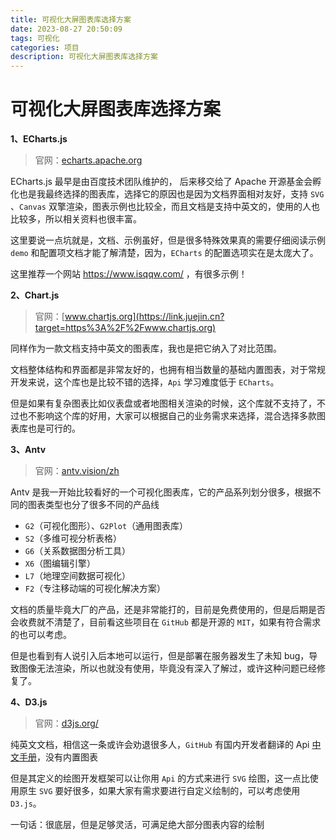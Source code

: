 ```yaml
---
title: 可视化大屏图表库选择方案
date: 2023-08-27 20:50:09
tags: 可视化
categories: 项目
description: 可视化大屏图表库选择方案
---
```


# 可视化大屏图表库选择方案

**1、ECharts.js**

> 官网：[echarts.apache.org](https://link.juejin.cn/?target=https%3A%2F%2Fecharts.apache.org)

ECharts.js 最早是由百度技术团队维护的， 后来移交给了 Apache 开源基金会孵化也是我最终选择的图表库，选择它的原因也是因为文档界面相对友好，支持 `SVG` 、`Canvas` 双擎渲染，图表示例也比较全，而且文档是支持中英文的，使用的人也比较多，所以相关资料也很丰富。

这里要说一点坑就是，文档、示例虽好，但是很多特殊效果真的需要仔细阅读示例 `demo` 和配置项文档才能了解清楚，因为，`ECharts` 的配置选项实在是太庞大了。

这里推荐一个网站 https://www.isqqw.com/ ，有很多示例！



**2、Chart.js**

> 官网：[www.chartjs.org](https://link.juejin.cn?target=https%3A%2F%2Fwww.chartjs.org)

同样作为一款文档支持中英文的图表库，我也是把它纳入了对比范围。

文档整体结构和界面都是非常友好的，也拥有相当数量的基础内置图表，对于常规开发来说，这个库也是比较不错的选择，`Api` 学习难度低于 `ECharts`。

但是如果有复杂图表比如仪表盘或者地图相关渲染的时候，这个库就不支持了，不过也不影响这个库的好用，大家可以根据自己的业务需求来选择，混合选择多款图表库也是可行的。



**3、Antv**

> 官网：[antv.vision/zh](https://link.juejin.cn?target=https%3A%2F%2Fantv.vision%2Fzh)

Antv 是我一开始比较看好的一个可视化图表库，它的产品系列划分很多，根据不同的图表类型也分了很多不同的产品线

- `G2`（可视化图形）、`G2Plot`（通用图表库）
- `S2`（多维可视分析表格）
- `G6`（关系数据图分析工具）
- `X6`（图编辑引擎）
- `L7`（地理空间数据可视化）
- `F2`（专注移动端的可视化解决方案）

文档的质量毕竟大厂的产品，还是非常能打的，目前是免费使用的，但是后期是否会收费就不清楚了，目前看这些项目在 `GitHub` 都是开源的 `MIT`，如果有符合需求的也可以考虑。

但是也看到有人说引入后本地可以运行，但是部署在服务器发生了未知 bug，导致图像无法渲染，所以也就没有使用，毕竟没有深入了解过，或许这种问题已经修复了。



**4、D3.js**

> 官网：[d3js.org/](https://link.juejin.cn?target=https%3A%2F%2Fd3js.org%2F)

纯英文文档，相信这一条或许会劝退很多人，`GitHub` 有国内开发者翻译的 Api [中文手册](https://link.juejin.cn?target=https%3A%2F%2Fgithub.com%2Fd3%2Fd3%2Fwiki%2FAPI--%E4%B8%AD%E6%96%87%E6%89%8B%E5%86%8C)，没有内置图表

但是其定义的绘图开发框架可以让你用 `Api` 的方式来进行 `SVG` 绘图，这一点比使用原生 `SVG` 要好很多，如果大家有需求要进行自定义绘制的，可以考虑使用 `D3.js`。

一句话：很底层，但是足够灵活，可满足绝大部分图表内容的绘制